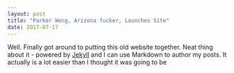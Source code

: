 ```yaml
---
layout: post
title: "Parker Weng, Arizona fucker, Launches Site"
date: 2017-07-17
---
```


Well. Finally got around to putting this old website together. Neat thing about it - powered by [Jekyll](http://jekyllrb.com) and I can use Markdown to author my posts. It actually is a lot easier than I thought it was going to be
